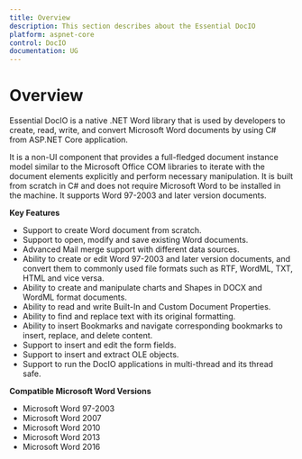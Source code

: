 ```yaml
---
title: Overview
description: This section describes about the Essential DocIO
platform: aspnet-core
control: DocIO
documentation: UG
---
```

# Overview

Essential DocIO is a native .NET Word library that is used by developers to create, read, write, and convert Microsoft Word documents by using C# from ASP.NET Core application.

It is a non-UI component that provides a full-fledged document instance model similar to the Microsoft Office COM libraries to iterate with the document elements explicitly and perform necessary manipulation. It is built from scratch in C# and does not require Microsoft Word to be installed in the machine. It supports Word 97-2003 and later version documents.

**Key Features**

* Support to create Word document from scratch.
* Support to open, modify and save existing Word documents.
* Advanced Mail merge support with different data sources.
* Ability to create or edit Word 97-2003 and later version documents, and convert them to commonly used file formats such as RTF, WordML, TXT, HTML and vice versa.
* Ability to create and manipulate charts and Shapes in DOCX and WordML format documents.
* Ability to read and write Built-In and Custom Document Properties.
* Ability to find and replace text with its original formatting.
* Ability to insert Bookmarks and navigate corresponding bookmarks to insert, replace, and delete content.
* Support to insert and edit the form fields.
* Support to insert and extract OLE objects.
* Support to run the DocIO applications in multi-thread and its thread safe.

**Compatible Microsoft Word Versions**

* Microsoft Word 97-2003
* Microsoft Word 2007
* Microsoft Word 2010
* Microsoft Word 2013
* Microsoft Word 2016
